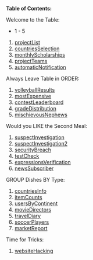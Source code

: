 **Table of Contents:**

Welcome to the Table: 
- 1 - 5

1. [projectList](https://github.com/christiangrier/CodeSignalDB/tree/main/1_projectList)
2. [countriesSelection](https://github.com/christiangrier/CodeSignalDB/tree/main/2_countiesSelection)
3. [monthlyScholarships](https://github.com/christiangrier/CodeSignalDB/tree/main/3_monthlyScholarships)
4. [projectTeams](https://github.com/christiangrier/CodeSignalDB/tree/main/4_projectTeams)
5. [automaticNotification](https://github.com/christiangrier/CodeSignalDB/tree/main/5_automaticNotification)

Always Leave Table in ORDER:

1. [volleyballResults](https://github.com/christiangrier/CodeSignalDB/tree/main/6_volleyballResults)
2. [mostExpensive](https://github.com/christiangrier/CodeSignalDB/tree/main/7_mostExpensive)
3. [contestLeaderboard](https://github.com/christiangrier/CodeSignalDB/tree/main/8_contestLeaderboard)
4. [gradeDistribution](https://github.com/christiangrier/CodeSignalDB/tree/main/9_gradeDistribution)
5. [mischievousNephews](https://github.com/christiangrier/CodeSignalDB/tree/main/10_mischievousNephews)

Would you LIKE the Second Meal:

1. [suspectInvestigation](https://github.com/christiangrier/CodeSignalDB/tree/main/11_suspectsInvestigation)
2. [suspectInvestigation2](https://github.com/christiangrier/CodeSignalDB/tree/main/12_suspectInvestigation2)
3. [securityBreach](https://github.com/christiangrier/CodeSignalDB/tree/main/13_securityBreach)
4. [testCheck](https://github.com/christiangrier/CodeSignalDB/tree/main/14_testCheck)
5. [expressionsVerification](https://github.com/christiangrier/CodeSignalDB/tree/main/15_expressionsVerification)
6. [newsSubscriber](https://github.com/christiangrier/CodeSignalDB/tree/main/16_newsSubscribers)

GROUP Dishes BY Type:

1. [countriesInfo](https://github.com/christiangrier/CodeSignalDB/tree/main/17_countriesInfo)
2. [itemCounts](https://github.com/christiangrier/CodeSignalDB/tree/main/18_itemCounts)
3. [usersByContinent](https://github.com/christiangrier/CodeSignalDB/tree/main/19_usersByContinent)
4. [movieDirectors](https://github.com/christiangrier/CodeSignalDB/tree/main/20_movieDirectors)
5. [travelDiary](https://github.com/christiangrier/CodeSignalDB/tree/main/21_travelDiary)
6. [soccerPlayers](https://github.com/christiangrier/CodeSignalDB/tree/main/22_soccerPlayers)
7. [marketReport](https://github.com/christiangrier/CodeSignalDB/tree/main/23_marketReport)

Time for Tricks:

1. [websiteHacking](https://github.com/christiangrier/CodeSignalDB/tree/main/24_websiteHacking)
